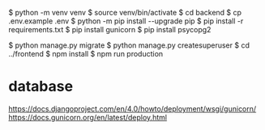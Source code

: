 $ python -m venv venv
$ source venv/bin/activate
$ cd backend
$ cp .env.example .env
$ python -m pip install --upgrade pip
$ pip install -r requirements.txt
$ pip install gunicorn
$ pip install psycopg2

$ python manage.py migrate
$ python manage.py createsuperuser
$ cd ../frontend
$ npm install
$ npm run production



# database


https://docs.djangoproject.com/en/4.0/howto/deployment/wsgi/gunicorn/
https://docs.gunicorn.org/en/latest/deploy.html

